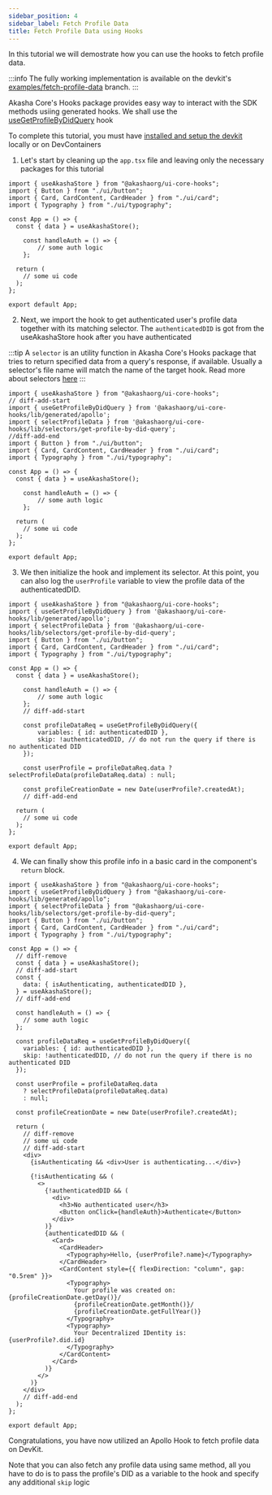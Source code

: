 ```yaml
---
sidebar_position: 4
sidebar_label: Fetch Profile Data
title: Fetch Profile Data using Hooks
---
```


In this tutorial we will demostrate how you can use the hooks to fetch profile data.

:::info
The fully working implementation is available on the devkit's [examples/fetch-profile-data](https://github.com/AKASHAorg/extension-devkit/tree/examples/fetch-profile-data) branch.
:::

Akasha Core's Hooks package provides easy way to interact with the SDK methods usiing generated hooks. We shall use the [useGetProfileByDidQuery](../../data-fetching-and-mutations/hooks/apollo-hooks/index.md#usegetprofilebydidquery) hook

To complete this tutorial, you must have [installed and setup the devkit](../../devkit/index.mdx) locally or on DevContainers

1. Let's start by cleaning up the `app.tsx` file and leaving only the necessary packages for this tutorial

```tsx title='src/components/app.tsx'
import { useAkashaStore } from "@akashaorg/ui-core-hooks";
import { Button } from "./ui/button";
import { Card, CardContent, CardHeader } from "./ui/card";
import { Typography } from "./ui/typography";

const App = () => {
  const { data } = useAkashaStore();

    const handleAuth = () => {
        // some auth logic
    };

  return (
    // some ui code
  );
};

export default App;
```

2. Next, we import the hook to get authenticated user's profile data together with its matching selector. The `authenticatedDID` is got from the useAkashaStore hook after you have authenticated

:::tip
A `selector` is an utility function in Akasha Core's Hooks package that tries to return specified data from a query's response, if available. Usually a selector's file name will match the name of the target hook. Read more about selectors [here](../../data-fetching-and-mutations/hooks/apollo-hooks/index.md#type-predicates)
:::

```tsx title='src/components/app.tsx'
import { useAkashaStore } from "@akashaorg/ui-core-hooks";
// diff-add-start
import { useGetProfileByDidQuery } from '@akashaorg/ui-core-hooks/lib/generated/apollo';
import { selectProfileData } from '@akashaorg/ui-core-hooks/lib/selectors/get-profile-by-did-query';
//diff-add-end
import { Button } from "./ui/button";
import { Card, CardContent, CardHeader } from "./ui/card";
import { Typography } from "./ui/typography";

const App = () => {
  const { data } = useAkashaStore();

    const handleAuth = () => {
        // some auth logic
    };

  return (
    // some ui code
  );
};

export default App;
```

3. We then initialize the hook and implement its selector. At this point, you can also log the `userProfile` variable to view the profile data of the authenticatedDID.

```tsx title='src/components/app.tsx'
import { useAkashaStore } from "@akashaorg/ui-core-hooks";
import { useGetProfileByDidQuery } from '@akashaorg/ui-core-hooks/lib/generated/apollo';
import { selectProfileData } from '@akashaorg/ui-core-hooks/lib/selectors/get-profile-by-did-query';
import { Button } from "./ui/button";
import { Card, CardContent, CardHeader } from "./ui/card";
import { Typography } from "./ui/typography";

const App = () => {
  const { data } = useAkashaStore();

    const handleAuth = () => {
        // some auth logic
    };
    // diff-add-start

    const profileDataReq = useGetProfileByDidQuery({
        variables: { id: authenticatedDID },
        skip: !authenticatedDID, // do not run the query if there is no authenticated DID
    });

    const userProfile = profileDataReq.data ? selectProfileData(profileDataReq.data) : null;

    const profileCreationDate = new Date(userProfile?.createdAt);
    // diff-add-end

  return (
    // some ui code
  );
};

export default App;
```

4. We can finally show this profile info in a basic card in the component's `return` block.

```tsx title='src/components/app.tsx'
import { useAkashaStore } from "@akashaorg/ui-core-hooks";
import { useGetProfileByDidQuery } from "@akashaorg/ui-core-hooks/lib/generated/apollo";
import { selectProfileData } from "@akashaorg/ui-core-hooks/lib/selectors/get-profile-by-did-query";
import { Button } from "./ui/button";
import { Card, CardContent, CardHeader } from "./ui/card";
import { Typography } from "./ui/typography";

const App = () => {
  // diff-remove
  const { data } = useAkashaStore();
  // diff-add-start
  const {
    data: { isAuthenticating, authenticatedDID },
  } = useAkashaStore();
  // diff-add-end

  const handleAuth = () => {
    // some auth logic
  };

  const profileDataReq = useGetProfileByDidQuery({
    variables: { id: authenticatedDID },
    skip: !authenticatedDID, // do not run the query if there is no authenticated DID
  });

  const userProfile = profileDataReq.data
    ? selectProfileData(profileDataReq.data)
    : null;

  const profileCreationDate = new Date(userProfile?.createdAt);

  return (
    // diff-remove
    // some ui code
    // diff-add-start
    <div>
      {isAuthenticating && <div>User is authenticating...</div>}

      {!isAuthenticating && (
        <>
          {!authenticatedDID && (
            <div>
              <h3>No authenticated user</h3>
              <Button onClick={handleAuth}>Authenticate</Button>
            </div>
          )}
          {authenticatedDID && (
            <Card>
              <CardHeader>
                <Typography>Hello, {userProfile?.name}</Typography>
              </CardHeader>
              <CardContent style={{ flexDirection: "column", gap: "0.5rem" }}>
                <Typography>
                  Your profile was created on: {profileCreationDate.getDay()}/
                  {profileCreationDate.getMonth()}/
                  {profileCreationDate.getFullYear()}
                </Typography>
                <Typography>
                  Your Decentralized IDentity is: {userProfile?.did.id}
                </Typography>
              </CardContent>
            </Card>
          )}
        </>
      )}
    </div>
    // diff-add-end
  );
};

export default App;
```

<div className="card tip-card">
Congratulations, you have now utilized an Apollo Hook to fetch profile data on DevKit.

Note that you can also fetch any profile data using same method, all you have to do is to pass the profile's DID as a variable to the hook and specify any additional `skip` logic

</div>
